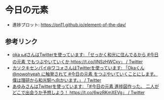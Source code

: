 # 今日の元素

- 進捗プロット: <https://pn11.github.io/element-of-the-day/>

## 参考リンク

- [oka ఒకさんはTwitterを使っています: 「せっかく和光に住んでるから #今日の元素 でもつぶやいていくか https://t.co/lINSzHWCxy」 / Twitter](https://twitter.com/nowohyeah/status/1659575674578018305)
- [カソクキセンパイ@ワコォさんはTwitterを使っています: 「Okaくん@nowohyeah に触発されて #今日の元素 をつぶやいていくことにします。僕は理研から和光駅へ向かいます。」 / Twitter](https://twitter.com/AccSempai/status/1661668818220118017)
- [あゆみさんはTwitterを使っています: 「#今日の元素 進捗図作った。 二人がどこで出会うか予想しよう！ https://t.co/6wzRKmXEVg」 / Twitter](https://twitter.com/ayumisalt/status/1669211128520671232)
